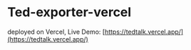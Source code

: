 # Ted-exporter-vercel

deployed on Vercel, Live Demo: [https://tedtalk.vercel.app/](https://tedtalk.vercel.app/)
